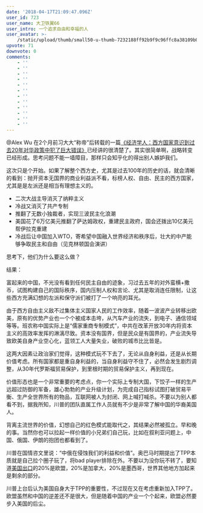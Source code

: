 ```yaml
---
date: '2018-04-17T21:09:47.096Z'
user_id: 723
user_name: 大卫铁翼66
user_intro: 一个追求自由和幸福的人
user_avatar: >-
    /static/upload/thumb/small50-u-thumb-7232188ff92b9f9c96ffc8a38109b0074c6ff012fc4.png
upvote: 71
downvote: 0
comments:
    - ''
    - ''
    - ''
    - ''
    - ''
    - ''
    - ''
    - ''
    - ''
    - ''
    - ''
    - ''
---
```


@Alex Wu 在2个月前习大大“称帝”后转载的一篇[《经济学人：西方国家意识到过去20年对华政策中犯了巨大错误》](https://pincongbackup.github.io/p/45302/)已经讲的很清楚了。其实很简单啊，战略转变已经形成。思考问题不能一墙障目，那样只会知乎化的得出别人嫉妒我们。

  

这次只是个开始。如果了解整个西方史，尤其是过去100年的历史的话，就会清晰的看到：抛开资本无国界的商业利益派不看，标榜人权、自由、民主的西方国家，尤其是是左派还是相当有理想主义的。

*   二次大战主导消灭了纳粹主义
*   冷战又消灭了共产专制
*   推翻了无数小独裁者，实现三波民主化浪潮
*   美国花了6万亿美元推翻了萨达姆政权，重建民主政府，国会还拨出10亿美元帮伊拉克重建
*   冷战后让中国加入WTO，寄希望中国融入世界经济和秩序后，壮大的中产能够争取民主和自由（见克林顿国会演讲）

  

思考下，他们为什么要这么做？

  

结果：

富起来的中国，不光没有看到任何民主自由的迹象，习过去五年的对外蛮横+撒币，试图构建自己的国际秩序，国内压制人权和言论、尤其是取消连任限制，让这些西方充满幻想的左派和保守派们被打了一个响亮的耳光。

由于西方自由主义敌不过集体主义国家人民的工作效率，随着一波波产业转移出欧美，原有的优势产业也一个个被成本击垮，从汽车产业的流失，到电子、通信领域等等。班农称中国实际上是“儒家重商专制模式”，中共在改革开放30年内将资本主义的高效率发挥的淋漓尽致。资本没有国界，但是民众是有国界的，产业流失导致欧美自身产业空心化，蓝领工人大量失业，破败的城市比比皆是。

  

这两大因素让政治家们觉得，这种模式玩不下去了，无论从自身利益，还是从长期价值考虑。所有国家都是重自身利益的，当自身利益守不住了，必然会发生剧烈调整，从30年代罗斯福贸易保护，到里根时期的贸易保护主义，再到现在。

  

价值形态也是一个非常重要的考虑点，你一个实际上专制大国，下饺子一样的生产远超过防御的军备，雄心勃勃的产业升级计划，为完成自己指标试图打破贸易平衡、生产全世界所有的物品，互联网被人为封闭、网上喊打喊杀。不要以为别人都看不到，据我所知，川普的团队直属工作人员就有不少是非常了解中国的华裔美国人。

  

背离主流世界的价值，幻想自己的红色模式能取代之，其结果必然被孤立。早和晚的事。当然你也可以拉起一样价值的小兄弟们自己玩，比如在叙利亚问题上，中国、俄国、伊朗的抱团也都看到了。

  

川普在国情咨文里说：“中俄在侵蚀我们的利益和价值”。奥巴马时期提出了TPP本质就是自己拉个圈子玩了，将bad player排除在外。不要以为没你玩不转了，要知道[美国出口](https://en.wikipedia.org/wiki/List_of_the_largest_trading_partners_of_the_United_States)的20%是欧盟，20%是加拿大，20%是墨西哥，世界其他地方加起来是剩余的部分。

  

川普上台后认为美国自身大于TPP的重要性，不过现在又在考虑重新加入TPP了。欧盟虽然和中国的逆差还不是很大，但是随着中国的产业一个个起来，欧盟必然要步入美国的后尘。

